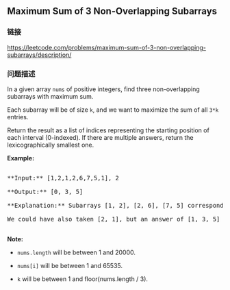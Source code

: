 ## Maximum Sum of 3 Non-Overlapping Subarrays  
### 链接  
https://leetcode.com/problems/maximum-sum-of-3-non-overlapping-subarrays/description/  
### 问题描述

In a given array `nums` of positive integers, find three non-overlapping subarrays with maximum sum.



Each subarray will be of size `k`, and we want to maximize the sum of all `3*k` entries.



Return the result as a list of indices representing the starting position of each interval (0-indexed).  If there are multiple answers, return the lexicographically smallest one.


**Example:**<br />
<pre>
**Input:** [1,2,1,2,6,7,5,1], 2
**Output:** [0, 3, 5]
**Explanation:** Subarrays [1, 2], [2, 6], [7, 5] correspond to the starting indices [0, 3, 5].
We could have also taken [2, 1], but an answer of [1, 3, 5] would be lexicographically larger.
</pre>


**Note:**<br />
- `nums.length` will be between 1 and 20000.
- `nums[i]` will be between 1 and 65535.
- `k` will be between 1 and floor(nums.length / 3).

